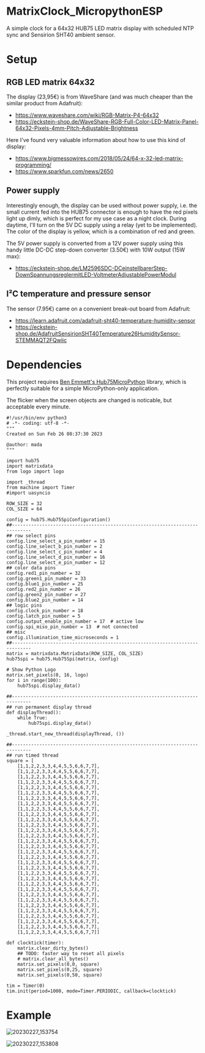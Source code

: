 # MatrixClock_MicropythonESP
A simple clock for a 64x32 HUB75 LED matrix display with scheduled NTP sync and Sensirion SHT40 ambient sensor.

# Setup

## RGB LED matrix 64x32
The display (23,95€) is from WaveShare (and was much cheaper than the similar product from Adafruit):
- https://www.waveshare.com/wiki/RGB-Matrix-P4-64x32
- https://eckstein-shop.de/WaveShare-RGB-Full-Color-LED-Matrix-Panel-64x32-Pixels-4mm-Pitch-Adjustable-Brightness

Here I've found very valuable information about how to use this kind of display:
- https://www.bigmessowires.com/2018/05/24/64-x-32-led-matrix-programming/
- https://www.sparkfun.com/news/2650

## Power supply
Interestingly enough, the display can be used without power supply, i.e. the small current fed into the HUB75 connector is enough to have the red pixels light up dimly, which is perfect for my use case as a night clock. During daytime, I'll turn on the 5V DC supply using a relay (yet to be implemented). The color of the display is yellow, which is a combination of red and green.

The 5V power supply is converted from a 12V power supply using this handy little DC-DC step-down converter (3.50€) with 10W output (15W max):
- https://eckstein-shop.de/LM2596SDC-DCeinstellbarerStep-DownSpannungsreglermitLED-VoltmeterAdjustablePowerModul

## I²C temperature and pressure sensor
The sensor (7.95€) came on a convenient break-out board from Adafruit:
- https://learn.adafruit.com/adafruit-sht40-temperature-humidity-sensor
- https://eckstein-shop.de/AdafruitSensirionSHT40Temperature26HumiditySensor-STEMMAQT2FQwiic

# Dependencies

This project requires [Ben Emmett's Hub75MicroPython](https://github.com/benjohnemmett/Hub75MicroPython) library, which is perfectly suitable for a simple MicroPython-only application.

The flicker when the screen objects are changed is noticable, but acceptable every minute.

```
#!/usr/bin/env python3
# -*- coding: utf-8 -*-
"""
Created on Sun Feb 26 08:37:30 2023

@author: mada
"""

import hub75
import matrixdata
from logo import logo

import _thread
from machine import Timer
#import uasyncio

ROW_SIZE = 32
COL_SIZE = 64

config = hub75.Hub75SpiConfiguration()
##-----------------------------------------------------------------------------
## row select pins
config.line_select_a_pin_number = 15
config.line_select_b_pin_number = 2
config.line_select_c_pin_number = 4
config.line_select_d_pin_number = 16
config.line_select_e_pin_number = 12
## color data pins
config.red1_pin_number = 32
config.green1_pin_number = 33
config.blue1_pin_number = 25
config.red2_pin_number = 26
config.green2_pin_number = 27
config.blue2_pin_number = 14
## logic pins
config.clock_pin_number = 18
config.latch_pin_number = 5
config.output_enable_pin_number = 17  # active low
config.spi_miso_pin_number = 13  # not connected
## misc
config.illumination_time_microseconds = 1
##-----------------------------------------------------------------------------
matrix = matrixdata.MatrixData(ROW_SIZE, COL_SIZE)
hub75spi = hub75.Hub75Spi(matrix, config)

# Show Python Logo
matrix.set_pixels(0, 16, logo)
for i in range(100):
    hub75spi.display_data()

##-----------------------------------------------------------------------------
## run permanent display thread
def displayThread():
    while True:
        hub75spi.display_data()

_thread.start_new_thread(displayThread, ())

##-----------------------------------------------------------------------------
## run timed thread
square = [
    [1,1,2,2,3,3,4,4,5,5,6,6,7,7],
    [1,1,2,2,3,3,4,4,5,5,6,6,7,7],
    [1,1,2,2,3,3,4,4,5,5,6,6,7,7],
    [1,1,2,2,3,3,4,4,5,5,6,6,7,7],
    [1,1,2,2,3,3,4,4,5,5,6,6,7,7],
    [1,1,2,2,3,3,4,4,5,5,6,6,7,7],
    [1,1,2,2,3,3,4,4,5,5,6,6,7,7],
    [1,1,2,2,3,3,4,4,5,5,6,6,7,7],
    [1,1,2,2,3,3,4,4,5,5,6,6,7,7],
    [1,1,2,2,3,3,4,4,5,5,6,6,7,7],
    [1,1,2,2,3,3,4,4,5,5,6,6,7,7],
    [1,1,2,2,3,3,4,4,5,5,6,6,7,7],
    [1,1,2,2,3,3,4,4,5,5,6,6,7,7],
    [1,1,2,2,3,3,4,4,5,5,6,6,7,7],
    [1,1,2,2,3,3,4,4,5,5,6,6,7,7],
    [1,1,2,2,3,3,4,4,5,5,6,6,7,7],
    [1,1,2,2,3,3,4,4,5,5,6,6,7,7],
    [1,1,2,2,3,3,4,4,5,5,6,6,7,7],
    [1,1,2,2,3,3,4,4,5,5,6,6,7,7],
    [1,1,2,2,3,3,4,4,5,5,6,6,7,7],
    [1,1,2,2,3,3,4,4,5,5,6,6,7,7],
    [1,1,2,2,3,3,4,4,5,5,6,6,7,7],
    [1,1,2,2,3,3,4,4,5,5,6,6,7,7],
    [1,1,2,2,3,3,4,4,5,5,6,6,7,7],
    [1,1,2,2,3,3,4,4,5,5,6,6,7,7],
    [1,1,2,2,3,3,4,4,5,5,6,6,7,7],
    [1,1,2,2,3,3,4,4,5,5,6,6,7,7],
    [1,1,2,2,3,3,4,4,5,5,6,6,7,7],
    [1,1,2,2,3,3,4,4,5,5,6,6,7,7],
    [1,1,2,2,3,3,4,4,5,5,6,6,7,7],
    [1,1,2,2,3,3,4,4,5,5,6,6,7,7],
    [1,1,2,2,3,3,4,4,5,5,6,6,7,7]]

def clocktick(timer):
    matrix.clear_dirty_bytes()
    ## TODO: faster way to reset all pixels
    # matrix.clear_all_bytes()
    matrix.set_pixels(0,0, square)
    matrix.set_pixels(0,25, square)
    matrix.set_pixels(0,50, square)

tim = Timer(0)
tim.init(period=1000, mode=Timer.PERIODIC, callback=clocktick)
```

# Example
![20230227_153754](https://user-images.githubusercontent.com/10500110/221593639-3fc39de0-8efb-4da1-ab3b-9f07e298da30.jpg)

![20230227_153808](https://user-images.githubusercontent.com/10500110/221593715-8d877463-2181-488e-8488-2121160115bb.jpg)

